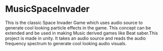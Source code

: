 # MusicSpaceInvader
 This is the classic Space Invader Game which uses audio source to generate cool looking particle effects in the game. This concept can be extended and be used in making Music derived games like Beat saber.This project is made in unity. It takes an audio source and reads the audio frequency spectrum to generate cool looking audio visuals.
